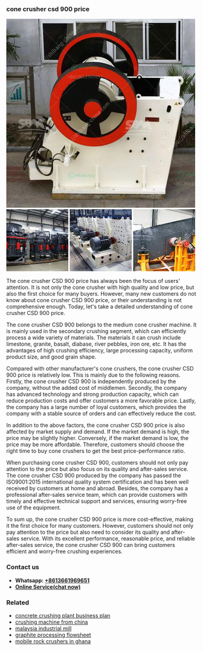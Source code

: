 <h3>cone crusher csd 900 price</h3><img src='1708589332.jpg' alt=''><p>The cone crusher CSD 900 price has always been the focus of users' attention. It is not only the cone crusher with high quality and low price, but also the first choice for many buyers. However, many new customers do not know about cone crusher CSD 900 price, or their understanding is not comprehensive enough. Today, let's take a detailed understanding of cone crusher CSD 900 price.</p><p>The cone crusher CSD 900 belongs to the medium cone crusher machine. It is mainly used in the secondary crushing segment, which can efficiently process a wide variety of materials. The materials it can crush include limestone, granite, basalt, diabase, river pebbles, iron ore, etc. It has the advantages of high crushing efficiency, large processing capacity, uniform product size, and good grain shape.</p><p>Compared with other manufacturer's cone crushers, the cone crusher CSD 900 price is relatively low. This is mainly due to the following reasons. Firstly, the cone crusher CSD 900 is independently produced by the company, without the added cost of middlemen. Secondly, the company has advanced technology and strong production capacity, which can reduce production costs and offer customers a more favorable price. Lastly, the company has a large number of loyal customers, which provides the company with a stable source of orders and can effectively reduce the cost.</p><p>In addition to the above factors, the cone crusher CSD 900 price is also affected by market supply and demand. If the market demand is high, the price may be slightly higher. Conversely, if the market demand is low, the price may be more affordable. Therefore, customers should choose the right time to buy cone crushers to get the best price-performance ratio.</p><p>When purchasing cone crusher CSD 900, customers should not only pay attention to the price but also focus on its quality and after-sales service. The cone crusher CSD 900 produced by the company has passed the ISO9001:2015 international quality system certification and has been well received by customers at home and abroad. Besides, the company has a professional after-sales service team, which can provide customers with timely and effective technical support and services, ensuring worry-free use of the equipment.</p><p>To sum up, the cone crusher CSD 900 price is more cost-effective, making it the first choice for many customers. However, customers should not only pay attention to the price but also need to consider its quality and after-sales service. With its excellent performance, reasonable price, and reliable after-sales service, the cone crusher CSD 900 can bring customers efficient and worry-free crushing experiences.</p><h3>Contact us</h3><ul><li><strong>Whatsapp:&nbsp;<a href="https://wa.me/8613661969651">+8613661969651</a></strong></li><li><a href="https://swt.shibang-china.com/?git&amp;zhl&amp;cone crusher csd 900 price"><strong>Online Service(chat now)</strong></a></li></ul><h3>Related</h3><ul><li><a href='concrete crushing plant business plan.md'>concrete crushing plant business plan</a></li><li><a href='crushing machine from china.md'>crushing machine from china</a></li><li><a href='malaysia industrial mill.md'>malaysia industrial mill</a></li><li><a href='graphite processing flowsheet.md'>graphite processing flowsheet</a></li><li><a href='mobile rock crushers in ghana.md'>mobile rock crushers in ghana</a></li></ul>